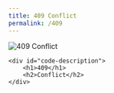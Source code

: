 ```yaml
---
title: 409 Conflict
permalink: /409
---
```

<div class="status-page-container">
<div>
    <img src="https://i.imgur.com/dVoVAod.jpg" alt="409 Conflict" />

    <div id="code-description">
        <h1>409</h1>
        <h2>Conflict</h2>
    </div>
</div>
</div>
